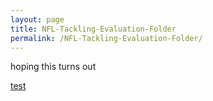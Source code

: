 ```yaml
---
layout: page
title: NFL-Tackling-Evaluation-Folder
permalink: /NFL-Tackling-Evaluation-Folder/
---
```


hoping this turns out 


[test](./portfolio_zg/_NFL-Tackling-Evaluation-Folderprep_tracking.html)
